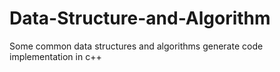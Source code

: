 # Data-Structure-and-Algorithm
Some common data structures and algorithms generate code implementation in c++
